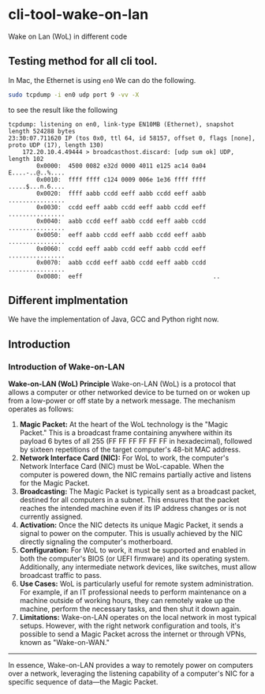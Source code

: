 # cli-tool-wake-on-lan
Wake on Lan  (WoL) in different code 

## Testing method for all cli tool.
In Mac, the Ethernet is using `en0`
We can do the following.
```bash
sudo tcpdump -i en0 udp port 9 -vv -X
```
to see the result like the following
```
tcpdump: listening on en0, link-type EN10MB (Ethernet), snapshot length 524288 bytes
23:30:07.711620 IP (tos 0x0, ttl 64, id 58157, offset 0, flags [none], proto UDP (17), length 130)
    172.20.10.4.49444 > broadcasthost.discard: [udp sum ok] UDP, length 102
        0x0000:  4500 0082 e32d 0000 4011 e125 ac14 0a04  E....-..@..%....
        0x0010:  ffff ffff c124 0009 006e 1e36 ffff ffff  .....$...n.6....
        0x0020:  ffff aabb ccdd eeff aabb ccdd eeff aabb  ................
        0x0030:  ccdd eeff aabb ccdd eeff aabb ccdd eeff  ................
        0x0040:  aabb ccdd eeff aabb ccdd eeff aabb ccdd  ................
        0x0050:  eeff aabb ccdd eeff aabb ccdd eeff aabb  ................
        0x0060:  ccdd eeff aabb ccdd eeff aabb ccdd eeff  ................
        0x0070:  aabb ccdd eeff aabb ccdd eeff aabb ccdd  ................
        0x0080:  eeff                                     ..
``````
## Different implmentation
We have the implementation of Java, GCC and Python right now.

## Introduction
### Introduction of Wake-on-LAN
**Wake-on-LAN (WoL) Principle**
Wake-on-LAN (WoL) is a protocol that allows a computer or other networked device to be turned on or woken up from a low-power or off state by a network message. The mechanism operates as follows:

1. **Magic Packet:** At the heart of the WoL technology is the "Magic Packet." This is a broadcast frame containing anywhere within its payload 6 bytes of all 255 (FF FF FF FF FF FF in hexadecimal), followed by sixteen repetitions of the target computer's 48-bit MAC address.
2. **Network Interface Card (NIC):** For WoL to work, the computer's Network Interface Card (NIC) must be WoL-capable. When the computer is powered down, the NIC remains partially active and listens for the Magic Packet.
3. **Broadcasting:** The Magic Packet is typically sent as a broadcast packet, destined for all computers in a subnet. This ensures that the packet reaches the intended machine even if its IP address changes or is not currently assigned.
4. **Activation:** Once the NIC detects its unique Magic Packet, it sends a signal to power on the computer. This is usually achieved by the NIC directly signaling the computer's motherboard.
5. **Configuration:** For WoL to work, it must be supported and enabled in both the computer's BIOS (or UEFI firmware) and its operating system. Additionally, any intermediate network devices, like switches, must allow broadcast traffic to pass.
6. **Use Cases:** WoL is particularly useful for remote system administration. For example, if an IT professional needs to perform maintenance on a machine outside of working hours, they can remotely wake up the machine, perform the necessary tasks, and then shut it down again.
7. **Limitations:** Wake-on-LAN operates on the local network in most typical setups. However, with the right network configuration and tools, it's possible to send a Magic Packet across the internet or through VPNs, known as "Wake-on-WAN."
---- 
In essence, Wake-on-LAN provides a way to remotely power on computers over a network, leveraging the listening capability of a computer's NIC for a specific sequence of data—the Magic Packet.
